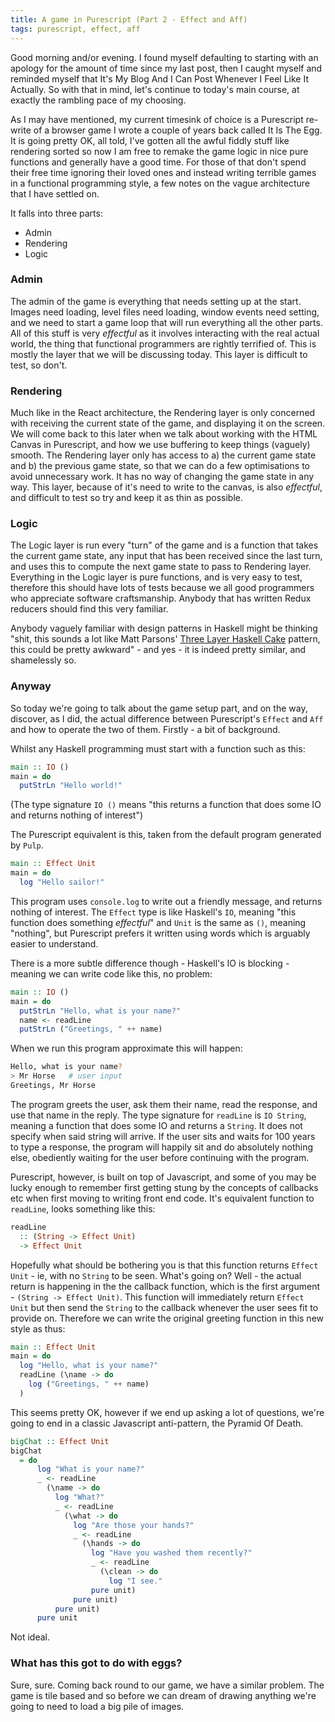 ```yaml
---
title: A game in Purescript (Part 2 - Effect and Aff)
tags: purescript, effect, aff
---
```


Good morning and/or evening. I found myself defaulting to starting with an apology for the amount of time since my last post, then I caught myself and reminded myself that It's My Blog And I Can Post Whenever I Feel Like It Actually. So with that in mind, let's continue to today's main course, at exactly the rambling pace of my choosing.

As I may have mentioned, my current timesink of choice is a Purescript re-write of a browser game I wrote a couple of years back called It Is The Egg. It is going pretty OK, all told, I've gotten all the awful fiddly stuff like rendering sorted so now I am free to remake the game logic in nice pure functions and generally have a good time. For those of that don't spend their free time ignoring their loved ones and instead writing terrible games in a functional programming style, a few notes on the vague architecture that I have settled on.

It falls into three parts:

- Admin
- Rendering
- Logic

### Admin

The admin of the game is everything that needs setting up at the start. Images need loading, level files need loading, window events need setting, and we need to start a game loop that will run everything all the other parts. All of this stuff is very _effectful_ as it involves interacting with the real actual world, the thing that functional programmers are rightly terrified of. This is mostly the layer that we will be discussing today. This layer is difficult to test, so don't.

### Rendering

Much like in the React architecture, the Rendering layer is only concerned with receiving the current state of the game, and displaying it on the screen. We will come back to this later when we talk about working with the HTML Canvas in Purescript, and how we use buffering to keep things (vaguely) smooth. The Rendering layer only has access to a) the current game state and b) the previous game state, so that we can do a few optimisations to avoid unnecessary work. It has no way of changing the game state in any way. This layer, because of it's need to write to the canvas, is also _effectful_, and difficult to test so try and keep it as thin as possible.

### Logic

The Logic layer is run every "turn" of the game and is a function that takes the current game state, any input that has been received since the last turn, and uses this to compute the next game state to pass to Rendering layer. Everything in the Logic layer is pure functions, and is very easy to test, therefore this should have lots of tests because we all good programmers who appreciate software craftsmanship. Anybody that has written Redux reducers should find this very familiar.

Anybody vaguely familiar with design patterns in Haskell might be thinking "shit, this sounds a lot like Matt Parsons' [Three Layer Haskell Cake](https://www.parsonsmatt.org/2018/03/22/three_layer_haskell_cake.html) pattern, this could be pretty awkward" - and yes - it is indeed pretty similar, and shamelessly so.

### Anyway

So today we're going to talk about the game setup part, and on the way, discover, as I did, the actual difference between Purescript's `Effect` and `Aff` and how to operate the two of them. Firstly - a bit of background.

Whilst any Haskell programming must start with a function such as this:

```haskell
main :: IO ()
main = do
  putStrLn "Hello world!"
```

(The type signature `IO ()` means "this returns a function that does some IO and returns nothing of interest")

The Purescript equivalent is this, taken from the default program generated by `Pulp`.

```haskell
main :: Effect Unit
main = do
  log "Hello sailor!"
```

This program uses `console.log` to write out a friendly message, and returns nothing of interest. The `Effect` type is like Haskell's `IO`, meaning "this function does something _effectful_" and `Unit` is the same as `()`, meaning "nothing", but Purescript prefers it written using words which is arguably easier to understand.

There is a more subtle difference though - Haskell's IO is blocking - meaning we can write code like this, no problem:

```haskell
main :: IO ()
main = do
  putStrLn "Hello, what is your name?"
  name <- readLine
  putStrLn ("Greetings, " ++ name)
```

When we run this program approximate this will happen:

```bash
Hello, what is your name?
> Mr Horse   # user input
Greetings, Mr Horse
```

The program greets the user, ask them their name, read the response, and use that name in the reply. The type signature for `readLine` is `IO String`, meaning a function that does some IO and returns a `String`. It does not specify when said string will arrive. If the user sits and waits for 100 years to type a response, the program will happily sit and do absolutely nothing else, obediently waiting for the user before continuing with the program.

Purescript, however, is built on top of Javascript, and some of you may be lucky enough to remember first getting stung by the concepts of callbacks etc when first moving to writing front end code. It's equivalent function to `readLine`, looks something like this:

```haskell
readLine
  :: (String -> Effect Unit)
  -> Effect Unit
```

Hopefully what should be bothering you is that this function returns `Effect Unit` - ie, with no `String` to be seen. What's going on? Well - the actual return is happening in the the callback function, which is the first argument - `(String -> Effect Unit)`. This function will immediately return `Effect Unit` but then send the `String` to the callback whenever the user sees fit to provide on. Therefore we can write the original greeting function in this new style as thus:

```haskell
main :: Effect Unit
main = do
  log "Hello, what is your name?"
  readLine (\name -> do
    log ("Greetings, " ++ name)
  )
```

This seems pretty OK, however if we end up asking a lot of questions, we're going to end in a classic Javascript anti-pattern, the Pyramid Of Death.

```haskell
bigChat :: Effect Unit
bigChat
  = do
      log "What is your name?"
      _ <- readLine
        (\name -> do
          log "What?"
          _ <- readLine
            (\what -> do
              log "Are those your hands?"
              _ <- readLine
                (\hands -> do
                  log "Have you washed them recently?"
                  _ <- readLine
                    (\clean -> do
                      log "I see."
                  pure unit)
              pure unit)
          pure unit)
      pure unit
```

Not ideal.

### What has this got to do with eggs?

Sure, sure. Coming back round to our game, we have a similar problem. The game is tile based and so before we can dream of drawing anything we're going to need to load a big pile of images.
